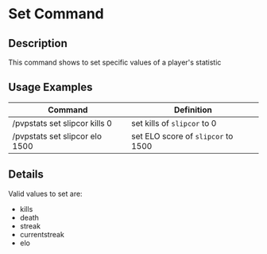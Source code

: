 # Set Command

## Description

This command shows to set specific values of a player's statistic

## Usage Examples

Command |  Definition
------------- | -------------
/pvpstats set slipcor kills 0 | set kills of `slipcor` to 0
/pvpstats set slipcor elo 1500 | set ELO score of `slipcor` to 1500

## Details

Valid values to set are:
- kills
- death
- streak
- currentstreak
- elo

